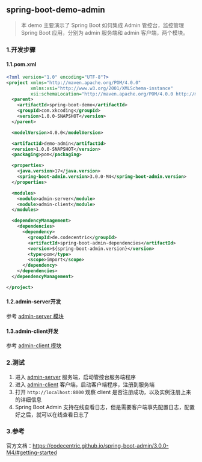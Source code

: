 ## spring-boot-demo-admin

> 本 demo 主要演示了 Spring Boot 如何集成 Admin 管控台，监控管理 Spring Boot 应用，分别为 admin 服务端和 admin 客户端，两个模块。

### 1.开发步骤

#### 1.1.pom.xml

```xml
<?xml version="1.0" encoding="UTF-8"?>
<project xmlns="http://maven.apache.org/POM/4.0.0"
         xmlns:xsi="http://www.w3.org/2001/XMLSchema-instance"
         xsi:schemaLocation="http://maven.apache.org/POM/4.0.0 http://maven.apache.org/xsd/maven-4.0.0.xsd">
  <parent>
    <artifactId>spring-boot-demo</artifactId>
    <groupId>com.xkcoding</groupId>
    <version>1.0.0-SNAPSHOT</version>
  </parent>

  <modelVersion>4.0.0</modelVersion>

  <artifactId>demo-admin</artifactId>
  <version>1.0.0-SNAPSHOT</version>
  <packaging>pom</packaging>

  <properties>
    <java.version>17</java.version>
    <spring-boot-admin.version>3.0.0-M4</spring-boot-admin.version>
  </properties>

  <modules>
    <module>admin-server</module>
    <module>admin-client</module>
  </modules>

  <dependencyManagement>
    <dependencies>
      <dependency>
        <groupId>de.codecentric</groupId>
        <artifactId>spring-boot-admin-dependencies</artifactId>
        <version>${spring-boot-admin.version}</version>
        <type>pom</type>
        <scope>import</scope>
      </dependency>
    </dependencies>
  </dependencyManagement>

</project>
```

#### 1.2.admin-server开发

参考 [admin-server 模块](admin-server/README.md)

#### 1.3.admin-client开发

参考 [admin-client 模块](admin-client/README.md)

### 2.测试

1. 进入 [admin-server](admin-server) 服务端，启动管控台服务端程序
2. 进入 [admin-client](admin-client) 客户端，启动客户端程序，注册到服务端
3. 打开 `http://localhost:8000` 观察 client 是否注册成功，以及实例注册上来的详细信息
4. Spring Boot Admin 支持在线查看日志，但是需要客户端事先配置日志，配置好之后，就可以在线查看日志了

### 3.参考

官方文档：https://codecentric.github.io/spring-boot-admin/3.0.0-M4/#getting-started
